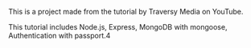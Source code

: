 This is a project made from the tutorial by Traversy Media on YouTube.

This tutorial includes Node.js, Express, MongoDB with mongoose, Authentication with passport.4
